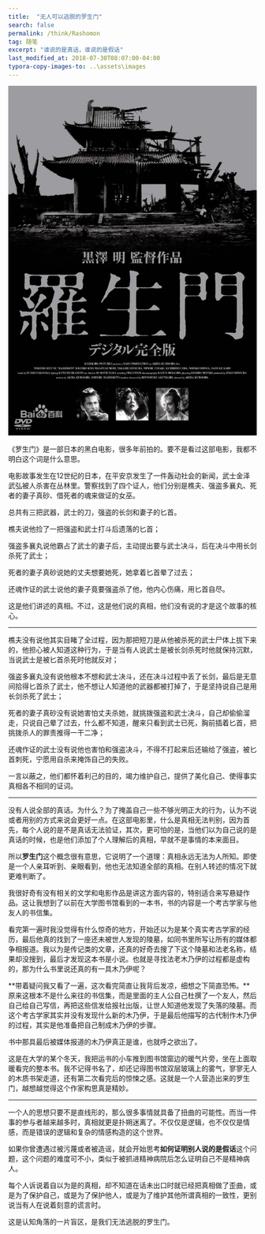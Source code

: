 ```yaml
---
title:  "无人可以逃脱的罗生门"
search: false
permalink: /think/Rashomon
tag: 随笔
excerpt: "谁说的是真话，谁说的是假话"
last_modified_at: 2018-07-30T08:07:00-04:00
typora-copy-images-to: ..\assets\images
---
```


![pic](../assets/images/f636afc379310a551e98a048b54543a9832610c9.jpg)

《罗生门》是一部日本的黑白电影，很多年前拍的。要不是看过这部电影，我都不明白这个词是什么意思。

电影故事发生在12世纪的日本，在平安京发生了一件轰动社会的新闻，武士金泽武弘被人杀害在丛林里。警察找到了四个证人，他们分别是樵夫、强盗多襄丸、死者的妻子真砂、借死者的魂来做证的女巫。

总共有三把武器，武士的刀，强盗的长剑和妻子的匕首。

樵夫说他捡了一把强盗和武士打斗后遗落的匕首；

强盗多襄丸说他霸占了武士的妻子后，主动提出要与武士决斗，后在决斗中用长剑杀死了武士；

死者的妻子真砂说她的丈夫想要她死，她拿着匕首晕了过去；

还魂作证的武士说他的妻子竟要强盗杀了他，他内心伤痛，用匕首自尽。

这是他们讲述的真相。不过，这是他们说的真相，他们没有说的才是这个故事的核心。

---

樵夫没有说他其实目睹了全过程，因为那把短刀是从他被杀死的武士尸体上拔下来的，他担心被人知道这种行为，于是当有人说武士是被长剑杀死时他就保持沉默，当说武士是被匕首杀死时他就反对；

强盗多襄丸没有说他根本不想和武士决斗，还在决斗过程中丢了长剑，最后是无意间拾得匕首杀了武士，他不想让人知道他的武器都被打掉了，于是坚持说自己是用长剑杀死了武士；

死者的妻子真砂没有说她害怕丈夫杀她，就挑拨强盗和武士决斗，自己却偷偷溜走，只说自己晕了过去，什么都不知道，醒来只看到武士已死，胸前插着匕首，把挑拨杀人的罪责推得一干二净；

还魂作证的武士没有说他也害怕和强盗决斗，不得不打起来后还输给了强盗，被匕首刺死，宁愿用自杀来掩饰自己的失败。

一言以蔽之，他们都怀着利己的目的，竭力维护自己，提供了美化自己、使得事实真相各不相同的证词。

---

没有人说全部的真话。为什么？为了掩盖自己一些不够光明正大的行为，认为不说或者用别的方式来说会更好一点。在这部电影里，什么是真相无法判别，因为首先，每个人说的是不是真话无法验证，其次，更可怕的是，当他们以为自己说的是真话的时候，也是他们添加了个人理解后的真相，早就不是事情的本来面目。

所以**罗生门**这个概念很有意思，它说明了一个道理：真相永远无法为人所知。即使是一个人亲耳听到、亲眼看到，他也无法知道全部的真相。在别人转述的情况下就更难判断了。

我很好奇有没有相关的文学和电影作品是讲这方面内容的，特别适合来写悬疑作品。这让我想到了以前在大学图书馆看到的一本书，书的内容是一个考古学家与他友人的书信集。

看完第一遍时我没觉得有什么惊奇的地方，开始还以为是某个真实考古学家的经历，最后他真的找到了一座还未被世人发现的陵墓，如同书里所写让所有的媒体都争相报道。我以为是传记类的文章，还真的好奇去搜了下这个陵墓和法老名称，结果却没搜到，最后才发现这本书是小说。也就是寻找法老木乃伊的过程都是虚构的，那为什么书里说还真的有一具木乃伊呢？

**带着疑问我又看了一遍，这次看完简直让我背后发凉，细想之下简直恐怖。**原来这根本不是什么来往的书信集，而是里面的主人公自己杜撰了一个友人，然后自己给自己写信，再把这些信发给报社出版，让世人知道他发现了失落的陵墓。而这个考古学家其实并没有发现什么新的木乃伊，于是最后他描写的古代制作木乃伊的过程，其实是他准备把自己制成木乃伊的步骤。

书中那具最后被媒体报道的木乃伊真正是谁，也就呼之欲出了。

这是在大学的某个冬天，我把运书的小车推到图书馆窗边的暖气片旁，坐在上面取暖看完的整本书。我不记得书名了，却还记得图书馆双层玻璃上的雾气，寥寥无人的木质书架走道，还有第二次看完后的惊悚之感。这就是一个人营造出来的罗生门，越想越觉得这个作家构思真是精妙。

---

一个人的思想只要不是直线形的，那么很多事情就具备了扭曲的可能性。而当一件事的参与者越来越多时，真相就更是扑朔迷离了。不仅仅是逻辑，也不仅仅是情感，而是错误的逻辑和复杂的情感构造的这个世界。

如果你曾遭遇过被污蔑或者被造谣，就会开始思考**如何证明别人说的是假话**这个问题，这个问题的难度可不小，类似于被抓进精神病院后怎么证明自己不是精神病人。

每个人诉说着自以为是的真相，却不知道在话未出口时就已经把真相做了歪曲，或是为了保护自己，或是为了保护他人，或是为了维护其他所谓真相的一致性，更别说当有人在说着刻意的谎言时。

这是认知角落的一片盲区，是我们无法逃脱的罗生门。


